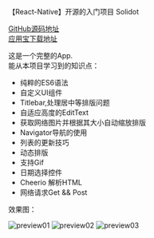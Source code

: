 【React-Native】开源的入门项目 Solidot


[GitHub源码地址](https://github.com/sodino/Solidot)  
[应用宝下载地址](http://sj.qq.com/myapp/detail.htm?apkName=com.solidot)

这是一个完整的App.  
能从本项目学习到的知识点：

*  纯粹的ES6语法
*  自定义UI组件
 *  Titlebar,处理居中等排版问题
 *  自适应高度的EditText
 *  获取网络图片并根据其大小自动缩放排版
*  Navigator导航的使用
*  列表的更新技巧  
*  动态排版 
*  支持Gif 
*  日期选择控件
*  Cheerio 解析HTML 
*  网络请求Get && Post


效果图：

![preview01](http://pp.myapp.com/ma_pic2/0/shot_42369134_1_1477971668/550) ![preview02](http://pp.myapp.com/ma_pic2/0/shot_42369134_2_1477971668/550) ![preview03](http://pp.myapp.com/ma_pic2/0/shot_42369134_3_1477971668/550)

